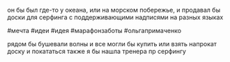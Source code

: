 
он бы был где-то у океана, или на морском побережье, и продавал бы доски для серфинга с поддерживающими надписями на разных языках

#мечта 
#идеи #идея #марафонзаботы #ольгапримаченко 

рядом бы бушевали волны и все могли бы купить или взять напрокат доску и покататься
также я бы нашла тренера пр серфингу 